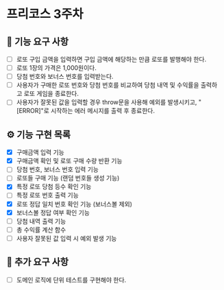 # 프리코스 3주차

## 🚀 기능 요구 사항

- [ ] 로또 구입 금액을 입력하면 구입 금액에 해당하는 만큼 로또를 발행해야 한다.
- [ ] 로또 1장의 가격은 1,000원이다.
- [ ] 당첨 번호와 보너스 번호를 입력받는다.
- [ ] 사용자가 구매한 로또 번호와 당첨 번호를 비교하여 당첨 내역 및 수익률을 출력하고 로또 게임을 종료한다.
- [ ] 사용자가 잘못된 값을 입력할 경우 throw문을 사용해 예외를 발생시키고, "[ERROR]"로 시작하는 에러 메시지를 출력 후 종료한다.

## ⚙️ 기능 구현 목록

- [x] 구매금액 입력 기능
- [x] 구매금액 확인 및 로또 구매 수량 반환 기능
- [ ] 당첨 번호, 보너스 번호 입력 기능
- [ ] 로또들 구매 기능 (랜덤 번호들 생성 기능)
- [x] 특정 로또 당첨 등수 확인 기능
- [ ] 특정 로또 번호 출력 기능
- [x] 로또 정답 일치 번호 확인 기능 (보너스볼 제외)
- [x] 보너스볼 정답 여부 확인 기능
- [ ] 당첨 내역 출력 기능
- [ ] 총 수익률 계산 함수
- [ ] 사용자 잘못된 값 입력 시 예외 발생 기능

## 🤖 추가 요구 사항

- [ ] 도메인 로직에 단위 테스트를 구현해야 한다.
